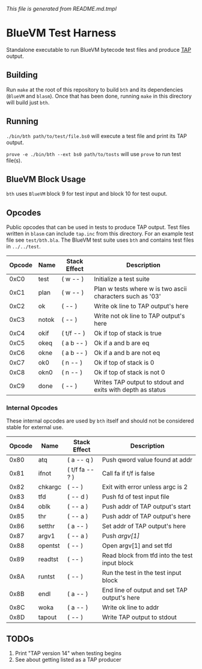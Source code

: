 _This file is generated from README.md.tmpl_

# BlueVM Test Harness

Standalone executable to run BlueVM bytecode test files and produce [TAP](https://testanything.org/) output.

## Building

Run `make` at the root of this repository to build `bth` and its dependencies (`BlueVM` and `blasm`). Once that has
been done, running `make` in this directory will build just `bth`.

## Running

`./bin/bth path/to/test/file.bs0` will execute a test file and print its TAP output.

`prove -e ./bin/bth --ext bs0 path/to/tosts` will use `prove` to run test file(s).

## BlueVM Block Usage

`bth` uses `BlueVM` block 9 for test input and block 10 for test ouput.

## Opcodes

Public opcodes that can be used in tests to produce TAP output. Test files written in `blasm` can include `tap.inc`
from this directory. For an example test file see `test/bth.bla`. The BlueVM test suite uses `bth` and contains
test files in `../../test`.

| Opcode | Name | Stack Effect | Description |
|----|----|----|----|
| 0xC0 | test | ( w -- ) | Initialize a test suite |
| 0xC1 | plan | ( w -- ) | Plan w tests where w is two ascii characters such as '03' |
| 0xC2 | ok | ( -- ) | Write ok line to TAP output's here |
| 0xC3 | notok | ( -- ) | Write not ok line to TAP output's here |
| 0xC4 | okif | ( t/f -- ) | Ok if top of stack is true |
| 0xC5 | okeq | ( a b -- ) | Ok if a and b are eq |
| 0xC6 | okne | ( a b -- ) | Ok if a and b are not eq |
| 0xC7 | ok0 | ( n -- ) | Ok if top of stack is 0 |
| 0xC8 | okn0 | ( n -- ) | Ok if top of stack is not 0 |
| 0xC9 | done | ( -- ) | Writes TAP output to stdout and exits with depth as status |

### Internal Opcodes

These internal opcodes are used by `bth` itself and should not be considered stable for external use.

| Opcode | Name | Stack Effect | Description |
|----|----|----|----|
| 0x80 | atq | ( a -- q ) | Push qword value found at addr |
| 0x81 | ifnot | ( t/f fa -- ? ) | Call fa if t/f is false |
| 0x82 | chkargc | ( -- ) | Exit with error unless argc is 2 |
| 0x83 | tfd | ( -- d ) | Push fd of test input file |
| 0x84 | oblk | ( -- a ) | Push addr of TAP output's start |
| 0x85 | thr | ( -- a ) | Push addr of TAP output's here |
| 0x86 | setthr | ( a -- ) | Set addr of TAP output's here |
| 0x87 | argv1 | ( -- a ) | Push _argv[1]_ |
| 0x88 | opentst | ( -- ) | Open argv[1] and set tfd |
| 0x89 | readtst | ( -- ) | Read block from tfd into the test input block |
| 0x8A | runtst | ( -- ) | Run the test in the test input block |
| 0x8B | endl | ( a -- ) | End line of output and set TAP output's here |
| 0x8C | woka | ( a -- ) | Write ok line to addr |
| 0x8D | tapout | ( -- ) | Write TAP output to stdout |

## TODOs

1. Print "TAP version 14" when testing begins
1. See about getting listed as a TAP producer
